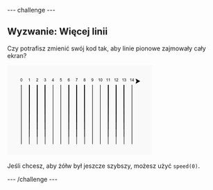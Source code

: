 \--- challenge \---

## Wyzwanie: Więcej linii

Czy potrafisz zmienić swój kod tak, aby linie pionowe zajmowały cały ekran?

![screenshot](images/race-challenge1.png)

Jeśli chcesz, aby żółw był jeszcze szybszy, możesz użyć `speed(0)`.

\--- /challenge \---